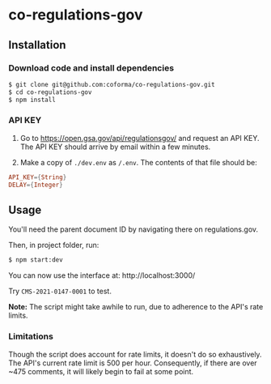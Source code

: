 # co-regulations-gov

## Installation

### Download code and install dependencies

```sh
$ git clone git@github.com:coforma/co-regulations-gov.git
$ cd co-regulations-gov
$ npm install
```

### API KEY

1. Go to https://open.gsa.gov/api/regulationsgov/ and request an API KEY. The API KEY should arrive by email within a few minutes.

2. Make a copy of `./dev.env` as `/.env`.
   The contents of that file should be:

```conf
API_KEY={String}
DELAY={Integer}
```

## Usage

You'll need the parent document ID by navigating there on regulations.gov.

Then, in project folder, run:

```sh
$ npm start:dev
```

You can now use the interface at: http://localhost:3000/

Try `CMS-2021-0147-0001` to test.

**Note:** The script might take awhile to run, due to adherence to the API's rate limits.

### Limitations

Though the script does account for rate limits, it doesn't do so exhaustively. The API's current rate limit is 500 per hour. Consequently, if there are over ~475 comments, it will likely begin to fail at some point.

